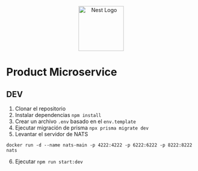 <p align="center">
  <a href="http://nestjs.com/" target="blank"><img src="https://nestjs.com/img/logo-small.svg" width="120" alt="Nest Logo" /></a>
</p>


# Product Microservice

## DEV

1. Clonar el repositorio
2. Instalar dependencias `npm install`
3. Crear un archivo `.env` basado en el `env.template`
4. Ejecutar migración de prisma `npx prisma migrate dev`
5. Levantar el servidor de NATS
```
docker run -d --name nats-main -p 4222:4222 -p 6222:6222 -p 8222:8222 nats
```
6. Ejecutar `npm run start:dev`

